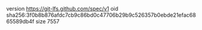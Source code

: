 version https://git-lfs.github.com/spec/v1
oid sha256:3f0b8b876afdc7cb9c86bd0c47706b29b9c526357b0ebde21efac6865589db4f
size 7557
